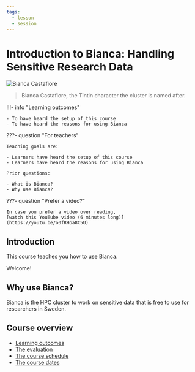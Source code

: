 ```yaml
---
tags:
  - lesson
  - session
---
```


# Introduction to Bianca: Handling Sensitive Research Data

![Bianca Castafiore](./img/bianca_castafiore_192_x_226.png)

> Bianca Castafiore, the Tintin character the cluster is named after.

!!!- info "Learning outcomes"

    - To have heard the setup of this course
    - To have heard the reasons for using Bianca

???- question "For teachers"

    Teaching goals are:

    - Learners have heard the setup of this course
    - Learners have heard the reasons for using Bianca

    Prior questions:

    - What is Bianca?
    - Why use Bianca?

???- question "Prefer a video?"

    In case you prefer a video over reading,
    [watch this YouTube video (6 minutes long)](https://youtu.be/o0fRHoa8C5U)

## Introduction

This course teaches you how to use Bianca.

Welcome!

## Why use Bianca?

Bianca is the HPC cluster
to work on sensitive data
that is free to use for researchers in Sweden.

## Course overview

- [Learning outcomes](learning_outcomes.md)
- [The evaluation](evaluation.md)
- [The course schedule](schedule.md)
- [The course dates](course_dates.md)
